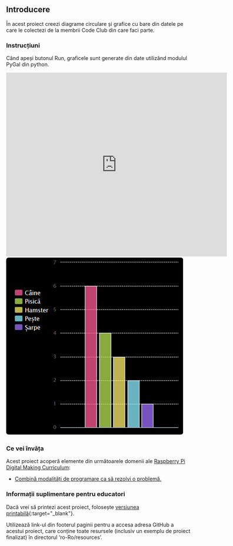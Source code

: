 ## Introducere

În acest proiect creezi diagrame circulare și grafice cu bare din datele pe care le colectezi de la membrii Code Club din care faci parte.

### Instrucțiuni

Când apeși butonul Run, graficele sunt generate din date utilizând modulul PyGal din python.

<div class="trinket">
  <iframe src="https://trinket.io/embed/python/ac07ee89b5?outputOnly=true&start=result" width="600" height="500" frameborder="0" marginwidth="0" marginheight="0" allowfullscreen>
  </iframe>
  <img src="images/pets-finished.png">
</div>

### Ce vei învăța

Acest proiect acoperă elemente din următoarele domenii ale [Raspberry Pi Digital Making Curriculum](http://rpf.io/curriculum):

+ [Combină modalități de programare ca să rezolvi o problemă.](https://www.raspberrypi.org/curriculum/programming/builder/)

### Informații suplimentare pentru educatori

Dacă vrei să printezi acest proiect, folosește [versiunea printabilă](https://projects.raspberrypi.org/ro-RO/projects/popular-pets/print){:target="_blank"}.

Utilizează link-ul din footerul paginii pentru a accesa adresa GitHub a acestui proiect, care conține toate resursele (inclusiv un exemplu de proiect finalizat) în directorul ‘ro-Ro/resources’.